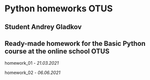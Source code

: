 # Python homeworks OTUS

## Student Andrey Gladkov
## Ready-made homework for the Basic Python course at the online school OTUS

homework_01 - *21.03.2021*

homework_02 - *06.06.2021*


